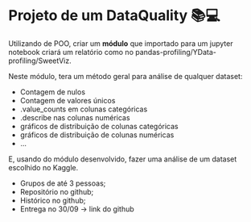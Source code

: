 # Projeto de um DataQuality 📚💻

Utilizando de POO, criar um **módulo** que importado para um jupyter notebook criará um relatório como no pandas-profiling/YData-profiling/SweetViz.

Neste módulo, tera um método geral para análise de qualquer dataset:
- Contagem de nulos
- Contagem de valores únicos 
- .value_counts em colunas categóricas
- .describe nas colunas numéricas 
- gráficos de distribuição de colunas categóricas 
- gráficos de distribuição de colunas numéricas 
- ... 

E, usando do módulo desenvolvido, fazer uma análise de um dataset escolhido no Kaggle.

- Grupos de até 3 pessoas;
- Repositório no github;
- Histórico no github;
- Entrega no 30/09 -> link do github

